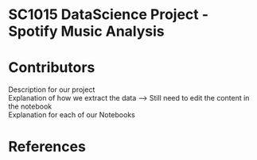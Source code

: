 # SC1015 DataScience Project - Spotify Music Analysis
# Contributors  
Description for our project  
Explanation of how we extract the data  --> Still need to edit the content in the notebook  
Explanation for each of our Notebooks  
# References
